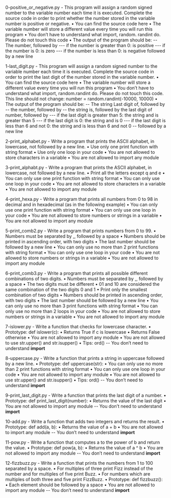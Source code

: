 0-positive_or_negative.py - This program will assign a random signed number to the variable number each time it is executed. Complete the source code in order to print whether the number stored in the variable number is positive or negative.
     • You can find the source code here
     • The variable number will store a different value every time you will run this program
     • You don’t have to understand what import, random. randint do. Please do not touch this code
     • The output of the program should be:
     -- The number, followed by
     --- if the number is greater than 0: is positive
     --- if the number is 0: is zero
     --- if the number is less than 0: is negative
followed by a new line

1-last_digit.py - This program will assign a random signed number to the variable number each time it is executed. Complete the source code in order to print the last digit of the number stored in the variable number.
     • You can find the source code here
     • The variable number will store a different value every time you will run this program
     • You don’t have to understand what import, random.randint do. Please do not touch this code. This line should not change: number = random.randint(-10000, 10000)
     • The output of the program should be:
     -- The string Last digit of, followed by
     -- the number, followed by
     -- the string is, followed by the last digit of number, followed by
     --- if the last digit is greater than 5: the string and is greater than 5
     --- if the last digit is 0: the string and is 0
     --- if the last digit is less than 6 and not 0: the string and is less than 6 and not 0
     -- followed by a new line

2-print_alphabet.py - Write a program that prints the ASCII alphabet, in lowercase, not followed by a new line.
      • Use only one print function with string format
      • Use only one loop in your code
      • You are not allowed to store characters in a variable
      • You are not allowed to import any module

3-print_alphabt.py - Write a program that prints the ASCII alphabet, in lowercase, not followed by a new line.
      • Print all the letters except q and e
      • You can only use one print function with string format
      • You can only use one loop in your code
      • You are not allowed to store characters in a variable
      • You are not allowed to import any module

4-print_hexa.py - Write a program that prints all numbers from 0 to 98 in decimal and in hexadecimal (as in the following example)
      • You can only use one print function with string format
      • You can only use one loop in your code
      • You are not allowed to store numbers or strings in a variable
      • You are not allowed to import any module

5-print_comb2.py - Write a program that prints numbers from 0 to 99.
      • Numbers must be separated by ,, followed by a space
      • Numbers should be printed in ascending order, with two digits
      • The last number should be followed by a new line
      • You can only use no more than 2 print functions with string format
      • You can only use one loop in your code
      • You are not allowed to store numbers or strings in a variable
      • You are not allowed to import any module

6-print_comb3.py - Write a program that prints all possible different combinations of two digits.
      • Numbers must be separated by ,, followed by a space
      • The two digits must be different
      • 01 and 10 are considered the same combination of the two digits 0 and 1
      • Print only the smallest combination of two digits
      • Numbers should be printed in ascending order, with two digits
      • The last number should be followed by a new line
      • You can only use no more than 3 print functions with string format
      • You can only use no more than 2 loops in your code
      • You are not allowed to store numbers or strings in a variable
      • You are not allowed to import any module

7-islower.py - Write a function that checks for lowercase character.
      • Prototype: def islower(c):
      • Returns True if c is lowercase
      • Returns False otherwise
      • You are not allowed to import any module
      • You are not allowed to use str.upper() and str.isupper()
      • Tips: ord()
      -- You don’t need to understand __import__

8-uppercase.py - Write a function that prints a string in uppercase followed by a new line.
      • Prototype: def uppercase(str):
      • You can only use no more than 2 print functions with string format
      • You can only use one loop in your code
      • You are not allowed to import any module
      • You are not allowed to use str.upper() and str.isupper()
      • Tips: ord()
      -- You don’t need to understand __import__

9-print_last_digit.py - Write a function that prints the last digit of a number.
      • Prototype: def print_last_digit(number):
      • Returns the value of the last digit
      • You are not allowed to import any module
      -- You don’t need to understand __import__

10-add.py - Write a function that adds two integers and returns the result.
      • Prototype: def add(a, b):
      • Returns the value of a + b
      • You are not allowed to import any module
      -- You don’t need to understand __import__

11-pow.py - Write a function that computes a to the power of b and return the value.
      • Prototype: def pow(a, b):
      • Returns the value of a ^ b
      • You are not allowed to import any module
      -- You don’t need to understand __import__

12-fizzbuzz.py - Write a function that prints the numbers from 1 to 100 separated by a space.
      • For multiples of three print Fizz instead of the number and for multiples of five print Buzz.
      • For numbers which are multiples of both three and five print FizzBuzz.
      • Prototype: def fizzbuzz():
      • Each element should be followed by a space
      • You are not allowed to import any module
      -- You don’t need to understand __import__

